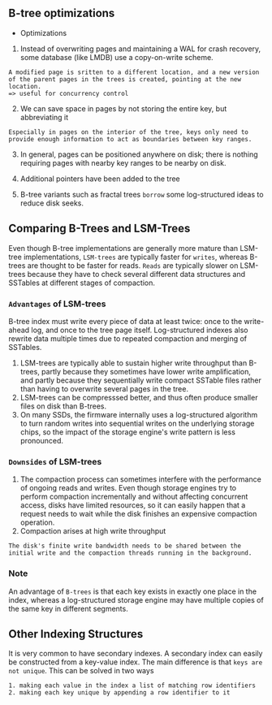 ## B-tree optimizations
* Optimizations
1. Instead of overwriting pages and maintaining a WAL for crash recovery, some database (like LMDB) use a copy-on-write scheme.
```
A modified page is sritten to a different location, and a new version of the parent pages in the trees is created, pointing at the new location.
=> useful for concurrency control
```

2. We can save space in pages by not storing the entire key, but abbreviating it
```
Especially in pages on the interior of the tree, keys only need to provide enough information to act as boundaries between key ranges.
```

3. In general, pages can be positioned anywhere on disk; there is nothing requiring pages with nearby key ranges to be nearby on disk.

4. Additional pointers have been added to the tree

5. B-tree variants such as fractal trees `borrow` some log-structured ideas to reduce disk seeks.

## Comparing B-Trees and LSM-Trees
Even though B-tree implementations are generally more mature than LSM-tree implementations, `LSM-trees` are typically faster for `writes`, whereas B-trees are thought to be faster for reads. `Reads` are typically slower on LSM-trees because they have to check several different data structures and SSTables at different stages of compaction.

### `Advantages` of LSM-trees
B-tree index must write every piece of data at least twice: once to the write-ahead log, and once to the tree page itself. Log-structured indexes also rewrite data multiple times due to repeated compaction and merging of SSTables.

1. LSM-trees are typically able to sustain higher write throughput than B-trees, partly because they sometimes have lower write amplification, and partly because they sequentially write compact SSTable files rather than having to overwrite several pages in the tree.
2. LSM-trees can be compresssed better, and thus often produce smaller files on disk than B-trees.
3. On many SSDs, the firmware internally uses a log-structured algorithm to turn random writes into sequential writes on the underlying storage chips, so the impact of the storage engine's write pattern is less pronounced.

### `Downsides` of LSM-trees
1. The compaction process can sometimes interfere with the performance of ongoing reads and writes. Even though storage engines try to perform compaction incrementally and without affecting concurrent access, disks have limited resources, so it can easily happen that a request needs to wait while the disk finishes an expensive compaction operation.
2. Compaction arises at high write throughput
```
The disk's finite write bandwidth needs to be shared between the initial write and the compaction threads running in the background.
```

### Note
An advantage of `B-trees` is that each key exists in exactly one place in the index, whereas a log-structured storage engine may have multiple copies of the same key in different segments.

## Other Indexing Structures
It is very common to have secondary indexes. A secondary index can easily be constructed from a key-value index. The main difference is that `keys are not unique`. This can be solved in two ways
```
1. making each value in the index a list of matching row identifiers
2. making each key unique by appending a row identifier to it
```
